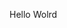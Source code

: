 Hello Wolrd
















































































































































































































































































































































































































































































































































































































































































































































































































































































































































































































































































































































